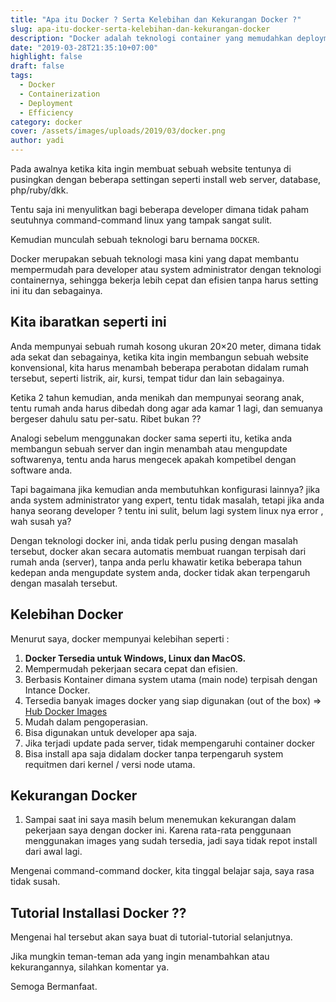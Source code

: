 ```yaml
---
title: "Apa itu Docker ? Serta Kelebihan dan Kekurangan Docker ?"
slug: apa-itu-docker-serta-kelebihan-dan-kekurangan-docker
description: "Docker adalah teknologi container yang memudahkan deployment dan pengembangan aplikasi melalui isolasi dan efisiensi."
date: "2019-03-28T21:35:10+07:00"
highlight: false 
draft: false
tags:
  - Docker
  - Containerization
  - Deployment
  - Efficiency
category: docker
cover: /assets/images/uploads/2019/03/docker.png
author: yadi
---
```


Pada awalnya ketika kita ingin membuat sebuah website tentunya di pusingkan dengan beberapa settingan seperti install web server, database, php/ruby/dkk.

Tentu saja ini menyulitkan bagi beberapa developer dimana tidak paham seutuhnya command-command linux yang tampak sangat sulit.

Kemudian munculah sebuah teknologi baru bernama `DOCKER`.

Docker merupakan sebuah teknologi masa kini yang dapat membantu mempermudah para developer atau system administrator dengan teknologi containernya, sehingga bekerja lebih cepat dan efisien tanpa harus setting ini itu dan sebagainya.

## Kita ibaratkan seperti ini
Anda mempunyai sebuah rumah kosong ukuran 20×20 meter, dimana tidak ada sekat dan sebagainya, ketika kita ingin membangun sebuah website konvensional, kita harus menambah beberapa perabotan didalam rumah tersebut, seperti listrik, air, kursi, tempat tidur dan lain sebagainya.

Ketika 2 tahun kemudian, anda menikah dan mempunyai seorang anak, tentu rumah anda harus dibedah dong agar ada kamar 1 lagi, dan semuanya bergeser dahulu satu per-satu. Ribet bukan ??

Analogi sebelum menggunakan docker sama seperti itu, ketika anda membangun sebuah server dan ingin menambah atau mengupdate softwarenya, tentu anda harus mengecek apakah kompetibel dengan software anda.

Tapi bagaimana jika kemudian anda membutuhkan konfigurasi lainnya? jika anda system administrator yang expert, tentu tidak masalah, tetapi jika anda hanya seorang developer ? tentu ini sulit, belum lagi system linux nya error , wah susah ya?

Dengan teknologi docker ini, anda tidak perlu pusing dengan masalah tersebut, docker akan secara automatis membuat ruangan terpisah dari rumah anda (server), tanpa anda perlu khawatir ketika beberapa tahun kedepan anda mengupdate system anda, docker tidak akan terpengaruh dengan masalah tersebut.

## Kelebihan Docker
Menurut saya, docker mempunyai kelebihan seperti :
1. **Docker Tersedia untuk Windows, Linux dan MacOS.**
2. Mempermudah pekerjaan secara cepat dan efisien.
3. Berbasis Kontainer dimana system utama (main node) terpisah dengan Intance Docker.
4. Tersedia banyak images docker yang siap digunakan (out of the box) => [Hub Docker Images](https://hub.docker.com/search?q=&type=image)
5. Mudah dalam pengoperasian.
6. Bisa digunakan untuk developer apa saja.
7. Jika terjadi update pada server, tidak mempengaruhi container docker
8. Bisa install apa saja didalam docker tanpa terpengaruh system requitmen dari kernel / versi node utama.

## Kekurangan Docker
1. Sampai saat ini saya masih belum menemukan kekurangan dalam pekerjaan saya dengan docker ini. Karena rata-rata penggunaan menggunakan images yang sudah tersedia, jadi saya tidak repot install dari awal lagi.

Mengenai command-command docker, kita tinggal belajar saja, saya rasa tidak susah.

## Tutorial Installasi Docker ??
Mengenai hal tersebut akan saya buat di tutorial-tutorial selanjutnya.

Jika mungkin teman-teman ada yang ingin menambahkan atau kekurangannya, silahkan komentar ya.

Semoga Bermanfaat.
